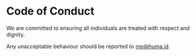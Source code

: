 <!-- SPDX-FileCopyrightText: 2024 Humaid Alqasimi <https://huma.id> -->
<!-- SPDX-License-Identifier: CC0-1.0 -->

# Code of Conduct

We are committed to ensuring all individuals are treated with respect and dignity.

Any unacceptable behaviour should be reported to me@huma.id.
